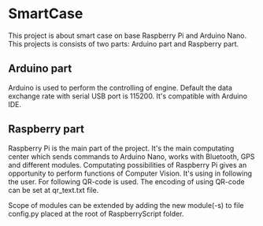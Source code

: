 # SmartCase

This project is about smart case on base Raspberry Pi and Arduino Nano. This projects is consists of two parts: Arduino part and Raspberry part.

## Arduino part

Arduino is used to perform the controlling of engine. Default the data exchange rate with serial USB port is 115200. It's compatible with Arduino IDE.

## Raspberry part

Raspberry Pi is the main part of the project. It's the main computating center which sends commands to Arduino Nano, works with Bluetooth, GPS and different modules.
Computating possibilities of Raspberry Pi gives an opportunity to perform functions of Computer Vision. It's using in following the user. For following QR-code is used.
The encoding of using QR-code can be set at qr_text.txt file.

Scope of modules can be extended by adding the new module(-s) to file config.py placed at the root of RaspberryScript folder.
